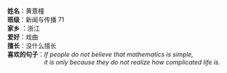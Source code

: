 **姓名**：黄薏橦  
**班级**：新闻与传播 71  
**家乡** ：浙江  
**爱好**：戏曲  
**擅长**：没什么擅长  
**喜欢的句子**：*If people do not believe that mathematics is simple,   
&emsp;&emsp;&emsp;&emsp;&emsp;&emsp;it is only because they do not realize how complicated life is.*
